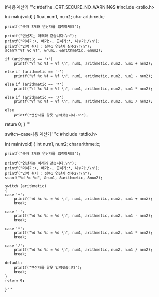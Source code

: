 if사용 계산기
'''c
#define _CRT_SECURE_NO_WARNINGS
#include <stdio.h>

int main(void)
{
	float num1, num2;
	char arithmetic;

	printf("숫자 2개와 연산자를 입력하세요");

	printf("연산자는 아래와 같습니다.\n");
	printf("더하기:+, 빼기:-, 곱하기:*, 나누기:/\n");
	printf("입력 순서 : 실수1 연산자 실수2\n\n");
	scanf("%f %c %f", &num1, &arithmetic, &num2);

	if (arithmetic == '+')
		printf("%f %c %f = %f \n", num1, arithmetic, num2, num1 + num2);

	else if (arithmetic == '-')
		printf("%f %c %f = %f \n", num1, arithmetic, num2, num1 - num2);

	else if (arithmetic == '*')
		printf("%f %c %f = %f \n", num1, arithmetic, num2, num1 * num2);

	else if (arithmetic == '/')
		printf("%f %c %f = %f \n", num1, arithmetic, num2, num1 / num2);

	else
		printf("연산자를 잘못 입력했습니다.\n");

return 0;
}
'''

switch~case사용 계산기
'''c
#include <stdio.h> 

int main(void)
{
	int num1, num2;
	char arithmetic;

	printf("숫자 2개와 연산자를 입력하세요");

	printf("연산자는 아래와 같습니다.\n");
	printf("더하기:+, 빼기:-, 곱하기:*, 나누기:/\n");
	printf("입력 순서 : 정수1 연산자 정수2\n\n");
	scanf("%d %c %d", &num1, &arithmetic, &num2);

	switch (arithmetic)
	{
	case '+':
		printf("%d %c %d = %d \n", num1, arithmetic, num2, num1 + num2);
		break;

	case '-':
		printf("%d %c %d = %d \n", num1, arithmetic, num2, num1 - num2);
		break;

	case '*':
		printf("%d %c %d = %d \n", num1, arithmetic, num2, num1 * num2);
		break;

	case '/':
		printf("%d %c %d = %d \n", num1, arithmetic, num2, num1 / num2);
		break;

	default:
		printf("연산자를 잘못 입력했습니다");
		break;
	}
	return 0;
}
'''
